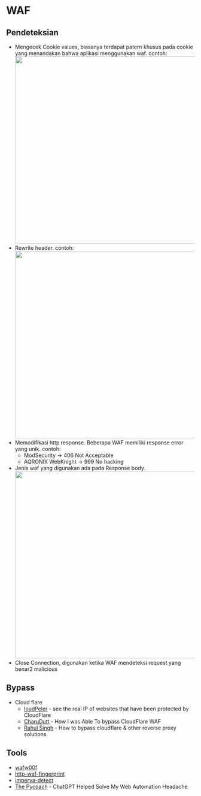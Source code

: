 # WAF

## Pendeteksian
- Mengecek Cookie values, biasanya terdapat patern khusus pada cookie yang menandakan bahwa aplikasi menggunakan waf. contoh:<br><img width="500" src="https://user-images.githubusercontent.com/52058660/161025795-b8f751ce-bdaf-458e-8a2f-543d6ee84bd7.png">
- Rewrite header. contoh:<br><img width="500" src="https://user-images.githubusercontent.com/52058660/161026211-879c023a-9eb0-4f35-98a5-49c207829c79.png">
- Memodifikasi http response. Beberapa WAF memiliki response error yang unik. contoh:
  - ModSecurity -> 406 Not Acceptable
  - AQRONIX WebKnight -> 999 No hacking
- Jenis waf yang digunakan ada pada Response body.<br><img width="500" src="https://user-images.githubusercontent.com/52058660/161026998-b7c2bc3b-8ab9-4035-9a83-011fd54f85c4.png">
- Close Connection, digunakan ketika WAF mendeteksi request yang benar2 malicious

## Bypass
- Cloud flare
  - [loudPeler](https://github.com/zidansec/CloudPeler) - see the real IP of websites that have been protected by CloudFlare
  - [CharuDutt](https://dutt786.medium.com/how-i-was-able-to-bypass-cloudflare-waf-3b30700f6c7a) - How I was Able To bypass CloudFlare WAF
  - [Rahul Singh](https://www.youtube.com/watch?v=pRX3AdxGcGg) - How to bypass cloudflare & other reverse proxy solutions

## Tools
- [wafw00f](https://github.com/EnableSecurity/wafw00f)
- [http-waf-fingerprint](https://nmap.org/nsedoc/scripts/http-waf-fingerprint.html)
- [imperva-detect](https://github.com/vmfae-iscteiulpt/imperva-detect/blob/master/imperva-detect.sh)
- [The Pycoach](https://www.youtube.com/watch?v=LDlD5k8S0oQ) - ChatGPT Helped Solve My Web Automation Headache

